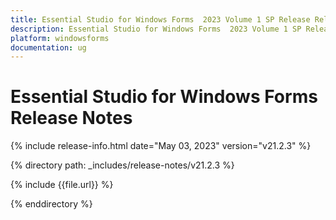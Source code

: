 ```yaml
---
title: Essential Studio for Windows Forms  2023 Volume 1 SP Release Release Notes  
description: Essential Studio for Windows Forms  2023 Volume 1 SP Release Release Notes  
platform: windowsforms
documentation: ug
---
```


# Essential Studio for Windows Forms   Release Notes  

{% include release-info.html date="May 03, 2023"  version="v21.2.3" %} 

{% directory path: _includes/release-notes/v21.2.3 %}

{% include {{file.url}} %}

{% enddirectory %}